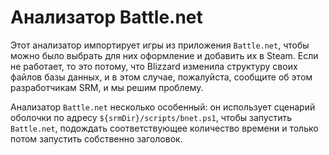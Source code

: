 # Анализатор Battle.net

Этот анализатор импортирует игры из приложения `Battle.net`, чтобы можно было выбрать для них оформление и добавить их в Steam. Если не работает, то это потому, что Blizzard изменила структуру своих файлов базы данных, и в этом случае, пожалуйста, сообщите об этом разработчикам SRM, и мы решим проблему.

Анализатор `Battle.net` несколько особенный: он использует сценарий оболочки по адресу `${srmDir}/scripts/bnet.ps1`, чтобы запустить `Battle.net`, подождать соответствующее количество времени и только потом запустить собственно заголовок.
